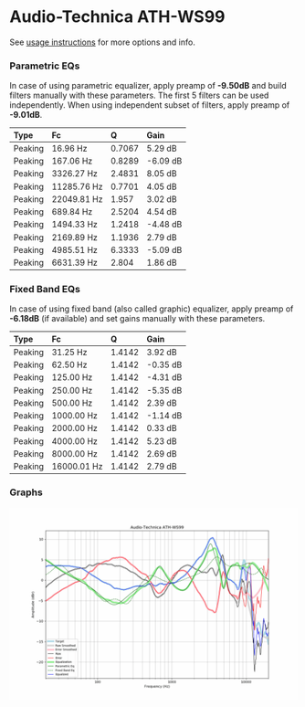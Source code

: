 # Audio-Technica ATH-WS99
See [usage instructions](https://github.com/jaakkopasanen/AutoEq#usage) for more options and info.

### Parametric EQs
In case of using parametric equalizer, apply preamp of **-9.50dB** and build filters manually
with these parameters. The first 5 filters can be used independently.
When using independent subset of filters, apply preamp of **-9.01dB**.

| Type    | Fc          |      Q | Gain     |
|:--------|:------------|:-------|:---------|
| Peaking | 16.96 Hz    | 0.7067 | 5.29 dB  |
| Peaking | 167.06 Hz   | 0.8289 | -6.09 dB |
| Peaking | 3326.27 Hz  | 2.4831 | 8.05 dB  |
| Peaking | 11285.76 Hz | 0.7701 | 4.05 dB  |
| Peaking | 22049.81 Hz | 1.957  | 3.02 dB  |
| Peaking | 689.84 Hz   | 2.5204 | 4.54 dB  |
| Peaking | 1494.33 Hz  | 1.2418 | -4.48 dB |
| Peaking | 2169.89 Hz  | 1.1936 | 2.79 dB  |
| Peaking | 4985.51 Hz  | 6.3333 | -5.09 dB |
| Peaking | 6631.39 Hz  | 2.804  | 1.86 dB  |

### Fixed Band EQs
In case of using fixed band (also called graphic) equalizer, apply preamp of **-6.18dB**
(if available) and set gains manually with these parameters.

| Type    | Fc          |      Q | Gain     |
|:--------|:------------|:-------|:---------|
| Peaking | 31.25 Hz    | 1.4142 | 3.92 dB  |
| Peaking | 62.50 Hz    | 1.4142 | -0.35 dB |
| Peaking | 125.00 Hz   | 1.4142 | -4.31 dB |
| Peaking | 250.00 Hz   | 1.4142 | -5.35 dB |
| Peaking | 500.00 Hz   | 1.4142 | 2.39 dB  |
| Peaking | 1000.00 Hz  | 1.4142 | -1.14 dB |
| Peaking | 2000.00 Hz  | 1.4142 | 0.33 dB  |
| Peaking | 4000.00 Hz  | 1.4142 | 5.23 dB  |
| Peaking | 8000.00 Hz  | 1.4142 | 2.69 dB  |
| Peaking | 16000.01 Hz | 1.4142 | 2.79 dB  |

### Graphs
![](./Audio-Technica%20ATH-WS99.png)